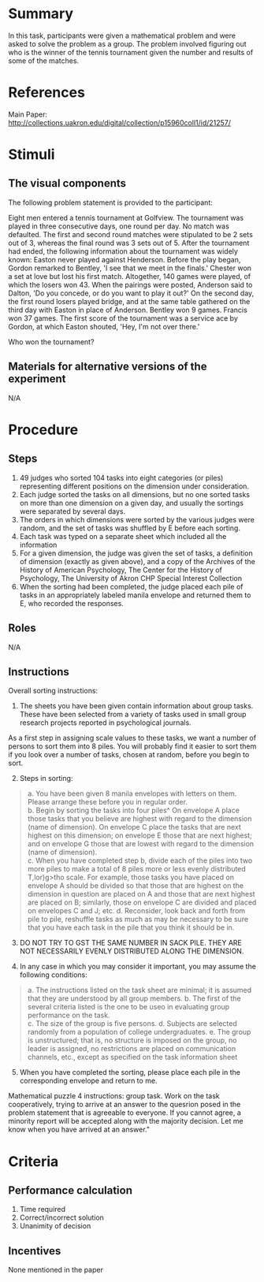 # Summary
In this task, participants were given a mathematical problem and were asked to solve the problem as a group. The problem involved figuring out who is the winner of the tennis tournament given the number and results of some of the matches.

# References
Main Paper: http://collections.uakron.edu/digital/collection/p15960coll1/id/21257/

# Stimuli
## The visual components
The following problem statement is provided to the participant:

Eight men entered a tennis tournament at Golfview. The tournament was played in three consecutive days, one round per day. No match was defaulted. The first and second round matches were stipulated to be 2 sets out of 3, whereas the final round was 3 sets out of 5. After the tournament had ended, the following information about the tournament was widely known: Easton never played against Henderson. Before the play began, Gordon remarked to Bentley, 'I see that we meet in the finals.'
Chester won a set at love but lost his first match. Altogether, 140 games were played, of which the losers won 43. When the pairings were posted, Anderson said to Dalton, 'Do you concede, or do you want to play it out?' On the second day, the first round losers played bridge, and at the same table gathered on the third day with Easton in place of Anderson. Bentley won 9 games. Francis won 37 games. The first score of the tournament was a service ace by Gordon, at which Easton shouted, 'Hey, I'm not over there.'

Who won the tournament?

## Materials for alternative versions of the experiment 
N/A

# Procedure
## Steps
1. 49 judges who sorted 104 tasks into eight categories (or piles) representing different positions on the dimension under consideration. 
2. Each judge sorted the tasks on all dimensions, but no one sorted tasks on more than one dimension on a given day, and usually the sortings were separated by several days. 
3. The orders in which dimensions were sorted by the various judges were random, and the set of tasks was shuffled by E before each sorting. 
4. Each task was typed on a separate sheet which included all the information  
5. For a given dimension, the judge was given the set of tasks, a definition of dimension (exactly as given above), and a copy of the Archives of the History of American Psychology, The Center for the History of Psychology, The University of Akron CHP Special Interest Collection 
6. When the sorting had been completed, the judge placed each pile of tasks in an appropriately labeled manila envelope and returned them to E, who recorded the responses.

## Roles 
N/A

## Instructions
Overall sorting instructions: 
1. The sheets you have been given contain information about group tasks. These have been  selected  from a variety  of  tasks  used  in  small  group research  projects  reported  in  psychological  journals.

As a first step in assigning scale values to these tasks, we want  a number  of persons  to  sort  them  into  8 piles.  You  will  probably  find  it easier  to  sort  them  if you  look over  a  number  of  tasks, chosen  at random,  before  you begin  to  sort.  

2. Steps in sorting: 
> a. You have been given 8 manila envelopes with letters on them. Please  arrange  these  before  you  in regular  order.  
> b. Begin by sorting the tasks into four piles^ On envelope A place  those  tasks  that  you believe  are highest  with  regard  to  the dimension  (name  of  dimension).   On envelope  C  place  the  tasks  that  are  next  highest  on  this dimension;   on   envelope  E those  that  are  next highest;   and  on  envelope  G  those  that  are  lowest with  regard  to  the  dimension  (name  of  dimension).  
> c. When you have completed step b, divide each of the piles into  two more  piles  to make  a total  of  8 piles more  or  less  evenly  distributed  T,lor)g>tho  scale.  For  example,  those  tasks  you have  placed  on  envelope  A  should  be divided  so  that  those  that  are highest  on  the dimension  in  question  are  placed  on  A  and  those  that  are next highest  are  placed  on B;   similarly,  those  on envelope  C  are  divided  and  placed  on envelopes  C  and  J; etc. 
> d. Reconsider, look back and forth from pile to pile, reshuffle tasks  as much  as may  be  necessary  to be  sure  that  you  have  each  task  in the pile  that  you  think  it  should  be  in. 

3. DO NOT TRY TO GST THE SAME NUMBER IN SACK PILE. THEY ARE NOT NECESSARILY  EVENLY DISTRIBUTED  ALONG  THE  DIMENSION.  

4. In any case in which you may consider it important, you may assume  the  following  conditions: 
>  a. The instructions listed on the task sheet are minimal; it  is  assumed  that  they  are understood  by  all  group members.
>  b. The first of the several criteria listed is the one to be useo  in evaluating  group performance  on  the  task.  
>  c. The size of the group is five persons. 
>  d. Subjects are selected randomly from a population of college undergraduates. 
>  e. The  group  is unstructured;   that  is, no  structure  is  imposed  on  the group,  no  leader  is assigned,  no restrictions  are  placed  on  communication  channels, etc., except  as  specified  on  the  task  information  sheet

5. When you have completed the sorting, please place each pile in the  corresponding  envelope  and  return  to me.

Mathematical puzzle 4 instructions: 
group task. Work on the task cooperatively,
trying to arrive at an answer to the quesrion posed in the
problem statement that is agreeable to everyone. If you cannot
agree, a minority report will be accepted along with the majority
decision. Let me know when you have arrived at an answer."

# Criteria
## Performance calculation
1. Time required
2. Correct/incorrect solution
3. Unanimity of decision

## Incentives
None mentioned in the paper
